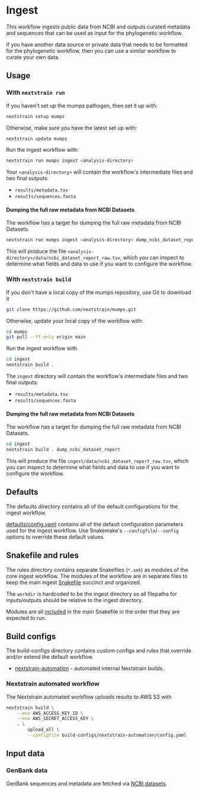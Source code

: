 # Ingest

This workflow ingests public data from NCBI and outputs curated metadata and
sequences that can be used as input for the phylogenetic workflow.

If you have another data source or private data that needs to be formatted for
the phylogenetic workflow, then you can use a similar workflow to curate your
own data.

## Usage

### With `nextstrain run`

If you haven't set up the mumps pathogen, then set it up with:

```bash
nextstrain setup mumps
```

Otherwise, make sure you have the latest set up with:

```bash
nextstrain update mumps
```

Run the ingest workflow with:

```bash
nextstrain run mumps ingest <analysis-directory>
```

Your `<analysis-directory>` will contain the workflow's intermediate files
and two final outputs:

- `results/metadata.tsv`
- `results/sequences.fasta`

#### Dumping the full raw metadata from NCBI Datasets

The workflow has a target for dumping the full raw metadata from NCBI Datasets.

```bash
nextstrain run mumps ingest <analysis-directory> dump_ncbi_dataset_report
```

This will produce the file `<analysis-directory>/data/ncbi_dataset_report_raw.tsv`,
which you can inspect to determine what fields and data to use if you want to
configure the workflow.

### With `nextstrain build`

If you don't have a local copy of the mumps repository, use Git to download it

```bash
git clone https://github.com/nextstrain/mumps.git
```

Otherwise, update your local copy of the workflow with:

```bash
cd mumps
git pull --ff-only origin main
```

Run the ingest workflow with

```bash
cd ingest
nextstrain build .
```

The `ingest` directory will contain the workflow's intermediate files
and two final outputs:

- `results/metadata.tsv`
- `results/sequences.fasta`

#### Dumping the full raw metadata from NCBI Datasets

The workflow has a target for dumping the full raw metadata from NCBI Datasets.

```bash
cd ingest
nextstrain build . dump_ncbi_dataset_report
```

This will produce the file `ingest/data/ncbi_dataset_report_raw.tsv`,
which you can inspect to determine what fields and data to use if you want to
configure the workflow.

## Defaults

The defaults directory contains all of the default configurations for the ingest workflow.

[defaults/config.yaml](defaults/config.yaml) contains all of the default configuration parameters
used for the ingest workflow. Use Snakemake's `--configfile`/`--config`
options to override these default values.

## Snakefile and rules

The rules directory contains separate Snakefiles (`*.smk`) as modules of the core ingest workflow.
The modules of the workflow are in separate files to keep the main ingest [Snakefile](Snakefile) succinct and organized.

The `workdir` is hardcoded to be the ingest directory so all filepaths for
inputs/outputs should be relative to the ingest directory.

Modules are all [included](https://snakemake.readthedocs.io/en/stable/snakefiles/modularization.html#includes)
in the main Snakefile in the order that they are expected to run.

## Build configs

The build-configs directory contains custom configs and rules that override and/or
extend the default workflow.

- [nextstrain-automation](build-configs/nextstrain-automation/) - automated internal Nextstrain builds.

### Nextstrain automated workflow

The Nextstrain automated workflow uploads results to AWS S3 with

```bash
nextstrain build \
    --env AWS_ACCESS_KEY_ID \
    --env AWS_SECRET_ACCESS_KEY \
    . \
        upload_all \
        --configfile build-configs/nextstrain-automation/config.yaml
```

## Input data

### GenBank data

GenBank sequences and metadata are fetched via [NCBI datasets](https://www.ncbi.nlm.nih.gov/datasets/docs/v2/download-and-install/).